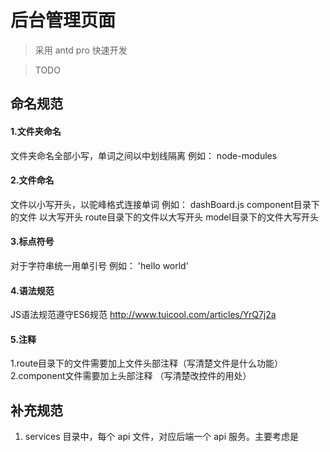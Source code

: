 # 后台管理页面

> 采用 antd pro 快速开发

> TODO

## 命名规范

#### 1.文件夹命名

文件夹命名全部小写，单词之间以中划线隔离 例如： node-modules


#### 2.文件命名

文件以小写开头，以驼峰格式连接单词 例如： dashBoard.js
component目录下的文件 以大写开头
route目录下的文件以大写开头
model目录下的文件大写开头


#### 3.标点符号

对于字符串统一用单引号 例如： 'hello world'

#### 4.语法规范

JS语法规范遵守ES6规范
http://www.tuicool.com/articles/YrQ7j2a

#### 5.注释

1.route目录下的文件需要加上文件头部注释（写清楚文件是什么功能）
2.component文件需要加上头部注释 （写清楚改控件的用处）

## 补充规范

1. services 目录中，每个 api 文件，对应后端一个 api 服务。主要考虑是